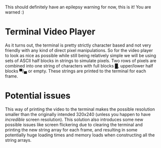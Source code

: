 This should definitely have an epilepsy warning for now, this is it! You are warned :)

# Terminal Video Player

As it turns out, the terminal is pretty strictly character based and not very friendly with any kind of direct pixel manipulations. So for the video player to look as nice as possible while still being relatively simple we will be using sets of ASCII half blocks in strings to simulate pixels. Two rows of pixels are combined into one string of characters with full blocks █, upper/lower half blocks ▀/▄ or empty. These strings are printed to the terminal for each frame.

# Potential issues

This way of printing the video to the terminal makes the possible resolution smaller than the originally intended 320x240 (unless you happen to have *incredible* screen resolution). This solution also introduces some new possible issues like screen flickering due to clearing the terminal and printing the new string array for each frame, and resulting in some potentially huge loading times and memory loads when constructing all the string arrays.
